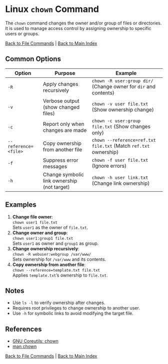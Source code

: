 # Linux `chown` Command

The `chown` command changes the owner and/or group of files or directories. It is used to manage access control by assigning ownership to specific users or groups.

[Back to File Commands](../file.md) | [Back to Main Index](../../README.md)

## Common Options

| Option | Purpose | Example |
|--------|---------|---------|
| `-R` | Apply changes recursively | `chown -R user:group dir/` (Change owner for `dir` and contents) |
| `-v` | Verbose output (show changed files) | `chown -v user file.txt` (Show ownership change) |
| `-c` | Report only when changes are made | `chown -c user:group file.txt` (Show changes only) |
| `--reference=<file>` | Copy ownership from another file | `chown --reference=ref.txt file.txt` (Match `ref.txt` ownership) |
| `-f` | Suppress error messages | `chown -f user file.txt` (Ignore errors) |
| `-h` | Change symbolic link ownership (not target) | `chown -h user link.txt` (Change link ownership) |

## Examples
1. **Change file owner**:  
   `chown user1 file.txt`  
   Sets `user1` as the owner of `file.txt`.
2. **Change owner and group**:  
   `chown user1:group1 file.txt`  
   Sets `user1` as owner and `group1` as group.
3. **Change ownership recursively**:  
   `chown -R webuser:webgroup /var/www/`  
   Sets ownership for `/var/www` and its contents.
4. **Copy ownership from another file**:  
   `chown --reference=template.txt file.txt`  
   Applies `template.txt`’s ownership to `file.txt`.

## Notes
- Use `ls -l` to verify ownership after changes.
- Requires root privileges to change ownership to another user.
- Use `-h` for symbolic links to avoid modifying the target file.

## References
- [GNU Coreutils: chown](https://www.gnu.org/software/coreutils/manual/html_node/chown-invocation.html)
- [man chown](https://man7.org/linux/man-pages/man1/chown.1.html)

[Back to File Commands](../file.md) | [Back to Main Index](../../README.md)

